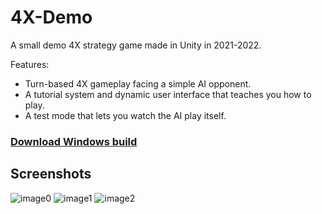 # 4X-Demo

A small demo 4X strategy game made in Unity in 2021-2022.

Features:
- Turn-based 4X gameplay facing a simple AI opponent.
- A tutorial system and dynamic user interface that teaches you how to play.
- A test mode that lets you watch the AI play itself.

### [Download Windows build](https://github.com/andreaswitzen/4X-Demo/releases/download/v1.1.0/4X-Demo.v1.1.0.zip)

## Screenshots

![image0](https://user-images.githubusercontent.com/6855253/202220423-5c3ac107-eb08-4b5c-b945-f7e1803f0b48.png)
![image1](https://user-images.githubusercontent.com/6855253/202220432-19255e4e-fbba-4d0f-b026-6f773360add7.png)
![image2](https://user-images.githubusercontent.com/6855253/202220435-0b50e347-8dba-46ed-9719-249541251d68.png)
